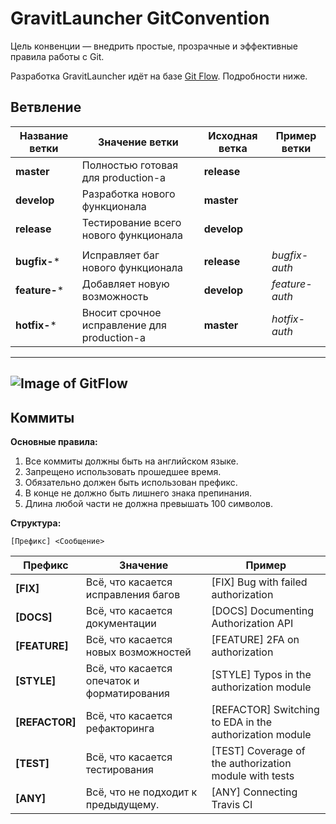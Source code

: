 # GravitLauncher GitConvention #

Цель конвенции — внедрить простые, прозрачные и эффективные правила работы с Git.

Разработка GravitLauncher идёт на базе [Git Flow](https://leanpub.com/git-flow/read). Подробности ниже.

## Ветвление ##

| Название ветки | Значение ветки | Исходная ветка | Пример ветки |
| ------------- | ------------- | ------------- | ------------- |
| **master**  | Полностью готовая для production-а | **release** | |
| **develop**  | Разработка нового функционала  | **master** | |
| **release**  | Тестирование всего нового функционала | **develop** | |
|  |  |  | |
| **bugfix-***  | Исправляет баг нового функционала | **release** | *bugfix-auth* |
| **feature-***  | Добавляет новую возможность  |  **develop** | *feature-auth* |
| **hotfix-***  | Вносит срочное исправление для production-а  |  **master** | *hotfix-auth* |

-----
![Image of GitFlow](https://i.ytimg.com/vi/w2r0oLFtXAw/maxresdefault.jpg)
-----

## Коммиты ##

**Основные правила:**

1. Все коммиты должны быть на английском языке.
2. Запрещено использовать прошедшее время.
3. Обязательно должен быть использован префикс.
4. В конце не должно быть лишнего знака препинания.
5. Длина любой части не должна превышать 100 символов.

**Структура:**

```
[Префикс] <Сообщение>                             
```

| Префикс | Значение | Пример |
| ------- | -------- | ------ |
| **[FIX]** | Всё, что касается исправления багов | [FIX] Bug with failed authorization |
| **[DOCS]** | Всё, что касается документации | [DOCS] Documenting Authorization API |
| **[FEATURE]** | Всё, что касается новых возможностей | [FEATURE] 2FA on authorization |
| **[STYLE]** | Всё, что касается опечаток и форматирования | [STYLE] Typos in the authorization module |
| **[REFACTOR]** | Всё, что касается рефакторинга | [REFACTOR] Switching to EDA in the authorization module |
| **[TEST]** | Всё, что касается тестирования | [TEST] Coverage of the authorization module with tests |
| **[ANY]** | Всё, что не подходит к предыдущему. | [ANY] Connecting Travis CI | 
